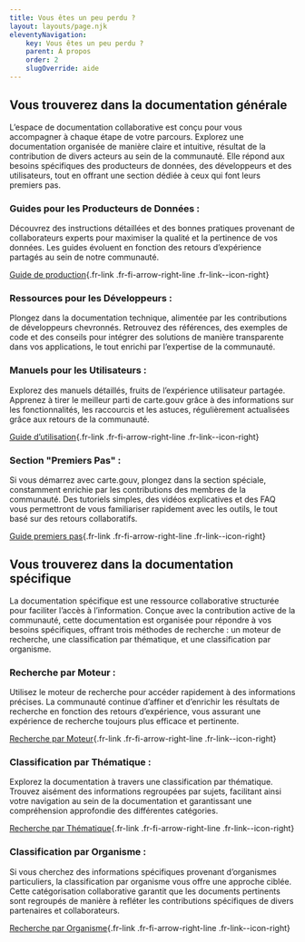 ```yaml
---
title: Vous êtes un peu perdu ?
layout: layouts/page.njk
eleventyNavigation:
    key: Vous êtes un peu perdu ?
    parent: À propos
    order: 2
    slugOverride: aide
---
```


## Vous trouverez dans la documentation générale

L’espace de documentation collaborative est conçu pour vous accompagner à chaque étape de votre parcours. Explorez une documentation organisée de manière claire et intuitive, résultat de la contribution de divers acteurs au sein de la communauté. Elle répond aux besoins spécifiques des producteurs de données, des développeurs et des utilisateurs, tout en offrant une section dédiée à ceux qui font leurs premiers pas.

### Guides pour les Producteurs de Données :

Découvrez des instructions détaillées et des bonnes pratiques provenant de collaborateurs experts pour maximiser la qualité et la pertinence de vos données. Les guides évoluent en fonction des retours d’expérience partagés au sein de notre communauté.

[Guide de production](){.fr-link .fr-fi-arrow-right-line .fr-link--icon-right}

### Ressources pour les Développeurs :

Plongez dans la documentation technique, alimentée par les contributions de développeurs chevronnés. Retrouvez des références, des exemples de code et des conseils pour intégrer des solutions de manière transparente dans vos applications, le tout enrichi par l’expertise de la communauté.

### Manuels pour les Utilisateurs :

Explorez des manuels détaillés, fruits de l’expérience utilisateur partagée. Apprenez à tirer le meilleur parti de carte.gouv grâce à des informations sur les fonctionnalités, les raccourcis et les astuces, régulièrement actualisées grâce aux retours de la communauté.

[Guide d’utilisation](){.fr-link .fr-fi-arrow-right-line .fr-link--icon-right}

### Section "Premiers Pas" :

Si vous démarrez avec carte.gouv, plongez dans la section spéciale, constamment enrichie par les contributions des membres de la communauté. Des tutoriels simples, des vidéos explicatives et des FAQ vous permettront de vous familiariser rapidement avec les outils, le tout basé sur des retours collaboratifs.

[Guide premiers pas](){.fr-link .fr-fi-arrow-right-line .fr-link--icon-right}

## Vous trouverez dans la documentation spécifique

La documentation spécifique est une ressource collaborative structurée pour faciliter l’accès à l’information. Conçue avec la contribution active de la communauté, cette documentation est organisée pour répondre à vos besoins spécifiques, offrant trois méthodes de recherche : un moteur de recherche, une classification par thématique, et une classification par organisme.

### Recherche par Moteur :

Utilisez le moteur de recherche pour accéder rapidement à des informations précises. La communauté continue d’affiner et d’enrichir les résultats de recherche en fonction des retours d’expérience, vous assurant une expérience de recherche toujours plus efficace et pertinente.

[Recherche par Moteur](){.fr-link .fr-fi-arrow-right-line .fr-link--icon-right}

### Classification par Thématique :

Explorez la documentation à travers une classification par thématique. Trouvez aisément des informations regroupées par sujets, facilitant ainsi votre navigation au sein de la documentation et garantissant une compréhension approfondie des différentes catégories.

[Recherche par Thématique](){.fr-link .fr-fi-arrow-right-line .fr-link--icon-right}

### Classification par Organisme :

Si vous cherchez des informations spécifiques provenant d’organismes particuliers, la classification par organisme vous offre une approche ciblée. Cette catégorisation collaborative garantit que les documents pertinents sont regroupés de manière à refléter les contributions spécifiques de divers partenaires et collaborateurs.

[Recherche par Organisme](){.fr-link .fr-fi-arrow-right-line .fr-link--icon-right}
